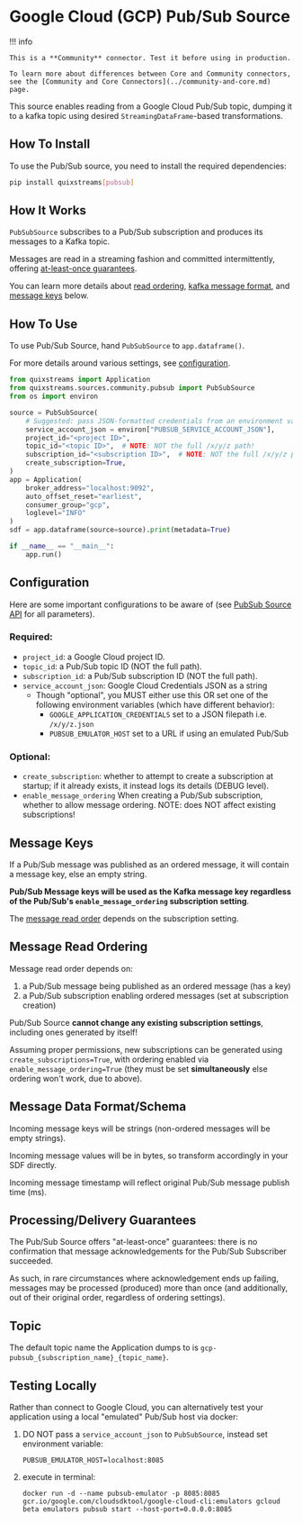# Google Cloud (GCP) Pub/Sub Source

!!! info

    This is a **Community** connector. Test it before using in production.

    To learn more about differences between Core and Community connectors, see the [Community and Core Connectors](../community-and-core.md) page.

This source enables reading from a Google Cloud Pub/Sub topic, dumping it to a
kafka topic using desired `StreamingDataFrame`-based transformations.

## How To Install

To use the Pub/Sub source, you need to install the required dependencies:

```bash
pip install quixstreams[pubsub]
```

## How It Works

`PubSubSource` subscribes to a Pub/Sub subscription and produces its messages to a Kafka topic. 

Messages are read in a streaming fashion and committed intermittently, offering 
[at-least-once guarantees](#processingdelivery-guarantees).

You can learn more details about 
[read ordering](#message-read-ordering), 
[kafka message format](#message-data-formatschema), and 
[message keys](#message-keys) below.

## How To Use

To use Pub/Sub Source, hand `PubSubSource` to `app.dataframe()`.

For more details around various settings, see [configuration](#configuration).

```python
from quixstreams import Application
from quixstreams.sources.community.pubsub import PubSubSource
from os import environ

source = PubSubSource(
    # Suggested: pass JSON-formatted credentials from an environment variable.
    service_account_json = environ["PUBSUB_SERVICE_ACCOUNT_JSON"],
    project_id="<project ID>",
    topic_id="<topic ID>",  # NOTE: NOT the full /x/y/z path!
    subscription_id="<subscription ID>",  # NOTE: NOT the full /x/y/z path!
    create_subscription=True,
)
app = Application(
    broker_address="localhost:9092",
    auto_offset_reset="earliest",
    consumer_group="gcp",
    loglevel="INFO"
)
sdf = app.dataframe(source=source).print(metadata=True)

if __name__ == "__main__":
    app.run()
```

## Configuration

Here are some important configurations to be aware of (see [PubSub Source API](../../api-reference/sources.md#pubsubsource) for all parameters).

### Required:

- `project_id`: a Google Cloud project ID.
- `topic_id`: a Pub/Sub topic ID (NOT the full path).
- `subscription_id`: a Pub/Sub subscription ID (NOT the full path).
- `service_account_json`: Google Cloud Credentials JSON as a string
    - Though "optional", you MUST either use this OR set one of the following
      environment variables (which have different behavior):
        - `GOOGLE_APPLICATION_CREDENTIALS` set to a JSON filepath i.e. `/x/y/z.json`
        - `PUBSUB_EMULATOR_HOST` set to a URL if using an emulated Pub/Sub

### Optional:

- `create_subscription`: whether to attempt to create a subscription at
  startup; if it already exists, it instead logs its details (DEBUG level).
- `enable_message_ordering` When creating a Pub/Sub subscription, whether
  to allow message ordering. NOTE: does NOT affect existing subscriptions!

## Message Keys

If a Pub/Sub message was published as an ordered message, it will contain a 
message key, else an empty string.

**Pub/Sub Message keys will be used as the Kafka message key
regardless of the Pub/Sub's `enable_message_ordering` subscription setting**.

The [message read order](#message-read-ordering) depends on the subscription setting.

## Message Read Ordering

Message read order depends on:

1. a Pub/Sub message being published as an ordered message (has a key)
2. a Pub/Sub subscription enabling ordered messages (set at subscription creation)

Pub/Sub Source **cannot change any existing subscription settings**, including ones 
generated by itself!

Assuming proper permissions, new subscriptions can be generated using `create_subscriptions=True`, 
with ordering enabled via `enable_message_ordering=True` (they must be set **simultaneously**
 else ordering won't work, due to above).

## Message Data Format/Schema

Incoming message keys will be strings (non-ordered messages will be empty strings).

Incoming message values will be in bytes, so transform accordingly in your SDF directly.

Incoming message timestamp will reflect original Pub/Sub message publish time (ms).

## Processing/Delivery Guarantees

The Pub/Sub Source offers "at-least-once" guarantees: there is no confirmation that
message acknowledgements for the Pub/Sub Subscriber succeeded.

As such, in rare circumstances where acknowledgement ends up failing, messages may be 
processed (produced) more than once (and additionally, out of their original order, 
regardless of ordering settings).
    
## Topic

The default topic name the Application dumps to is `gcp-pubsub_{subscription_name}_{topic_name}`.


## Testing Locally

Rather than connect to Google Cloud, you can alternatively test your application using 
a local "emulated" Pub/Sub host via docker:

1. DO NOT pass a `service_account_json` to `PubSubSource`, instead set environment variable:
    
    `PUBSUB_EMULATOR_HOST=localhost:8085`

2. execute in terminal:

    `docker run -d --name pubsub-emulator -p 8085:8085 gcr.io/google.com/cloudsdktool/google-cloud-cli:emulators gcloud beta emulators pubsub start --host-port=0.0.0.0:8085`
